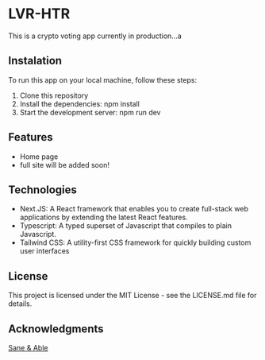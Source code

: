 # LVR-HTR

This is a crypto voting app currently in production...a

## Instalation

To run this app on your local machine, follow these steps:

1. Clone this repository
2. Install the dependencies: npm install
3. Start the development server: npm run dev

## Features

- Home page
- full site will be added soon!

## Technologies

- Next.JS: A React framework that enables you to create full-stack web applications
  by extending the latest React features.
- Typescript: A typed superset of Javascript that compiles to plain Javascript.
- Tailwind CSS: A utility-first CSS framework for quickly building custom user interfaces

## License

This project is licensed under the MIT License - see the LICENSE.md file for details.

## Acknowledgments

[Sane & Able](https://saneandable.co.uk/)

